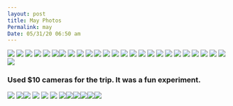 ```yaml
---
layout: post
title: May Photos
Permalink: may
Date: 05/31/20 06:50 am
---
```


![](https://i.imgur.com/MgQqsrU.jpg)
![](https://i.imgur.com/p9V2j6V.jpg)
![](https://i.imgur.com/zYe0V5s.jpg)
![](https://i.imgur.com/o8YqaNc.jpg)
![](https://i.imgur.com/6COKqjY.jpg)
![](https://i.imgur.com/fQy02pr.jpg)![](https://i.imgur.com/WgqAYNh.jpg)
![](https://blotcdn.com/blog_7d9c6729f90a4fd68ca68a09e88009f0/_image_cache/2e4bf65a-916b-4cfa-b672-0893252dc7ce.jpg)
![](https://blotcdn.com/blog_7d9c6729f90a4fd68ca68a09e88009f0/_image_cache/828483e8-fa4e-4a22-9799-2207a15cb83d.jpg)
![](https://i.imgur.com/LMqCW25.jpg)
![](https://i.imgur.com/R5jAUFT.jpg)
![](https://i.imgur.com/KHA94uS.jpg)
![](https://i.imgur.com/ceTR2Hu.jpg)
![](https://i.imgur.com/G58I3ER.jpg)
![](https://i.imgur.com/cy9aHvu.jpg)
![](https://i.imgur.com/588i0mk.jpg)
![](https://i.imgur.com/ZeL4CbI.jpg)
![](https://i.imgur.com/d9HjxYa.jpg)
![](https://i.imgur.com/GrmKRZC.jpg)
![](https://i.imgur.com/kop5Ecb.jpg)
![](https://i.imgur.com/DWxTt8r.jpg)
![](https://i.imgur.com/JHiISmB.jpg)
![](https://i.imgur.com/85NtJtJ.jpg) 
![](https://i.imgur.com/qaA0VGc.jpg)
![](https://i.imgur.com/1bbwVE1.jpg)![](https://i.imgur.com/vpYbWRa.jpg)

### Used $10 cameras for the trip. It was a fun experiment.

![](https://i.imgur.com/I3UFl4X.jpg)
![](https://i.imgur.com/XCGha6y.jpg)![](https://i.imgur.com/MZ6555c.jpg)
![](https://i.imgur.com/rqOniZU.jpg)
![](https://i.imgur.com/WebrEqP.jpg)
![](https://i.imgur.com/9genKJS.jpg)
![](https://i.imgur.com/BVKQHE9.jpg)![](https://i.imgur.com/Wu3J4cb.jpg)![](https://i.imgur.com/qPOJt7K.jpg)![](https://i.imgur.com/wez7UV2.jpg)![](https://i.imgur.com/gfHOu4a.jpg)![](https://i.imgur.com/yRFAY2d.jpg)
